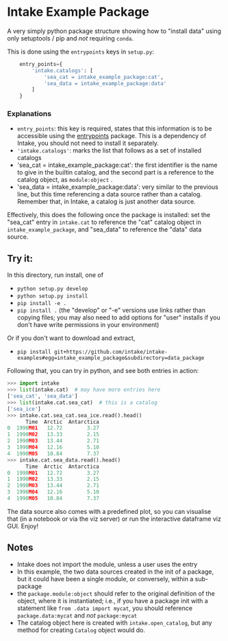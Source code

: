# Intake Example Package

A very simply python package structure showing how to
"install data" using only setuptools / pip and
*not* requiring `conda`. 

This is done using the `entrypoints` keys in `setup.py`:

```python
    entry_points={
        'intake.catalogs': [
            'sea_cat = intake_example_package:cat',
            'sea_data = intake_example_package:data'
        ]
    }
```

### Explanations

- `entry_points`: this key is required, states that this
  information is to be accessible using the 
  [entrypoints](https://entrypoints.readthedocs.io/en/latest/)
  package. This is a dependency of Intake, you should not need
  to install it separately.
- `'intake.catalogs'`: marks the list that follows as a set of
  installed catalogs
- 'sea_cat = intake_example_package:cat': the first identifier is
  the name to give in the builtin catalog, and the second part is a reference to
  the catalog object, as `module:object` .
- 'sea_data = intake_example_package:data': very similar to the previous
  line, but this time referencing a data source rather than a catalog. Remember
  that, in Intake, a catalog is just another data source.

Effectively, this does the following once the package is installed: 
set the "sea_cat" entry in
`intake.cat` to reference the "cat" catalog object in `intake_example_package`,
and "sea_data" to reference the "data" data source.


## Try it:

In this directory, run install, one of
- `python setup.py develop`
- `python setup.py install`
- `pip install -e .`
- `pip install .`
(the "develop" or "-e" versions use links rather than copying files; you may also need to add
options for "user" installs if you don't have write permissions in your environment)

Or if you don't want to download and extract,
- `pip install git+https://github.com/intake/intake-examples#egg=intake_example_package&subdirectory=data_package`

Following that, you can try in python, and see both entries in action:
```python
>>> import intake
>>> list(intake.cat)  # may have more entries here
['sea_cat', 'sea_data']
>>> list(intake.cat.sea_cat)  # this is a catalog
['sea_ice']
>>> intake.cat.sea_cat.sea_ice.read().head()
      Time  Arctic  Antarctica
0  1990M01   12.72        3.27
1  1990M02   13.33        2.15
2  1990M03   13.44        2.71
3  1990M04   12.16        5.10
4  1990M05   10.84        7.37
>>> intake.cat.sea_data.read().head()
      Time  Arctic  Antarctica
0  1990M01   12.72        3.27
1  1990M02   13.33        2.15
2  1990M03   13.44        2.71
3  1990M04   12.16        5.10
4  1990M05   10.84        7.37
```

The data source also comes with a predefined plot, so you can visualise that (in a notebook
or via the viz server) or run the interactive dataframe viz GUI. Enjoy!

## Notes

- Intake does not import the module, unless a user uses the entry
- In this example, the two data sources created in the init
  of a package, but it could have been a single module, or conversely,
  within a sub-package
- the `package.module:object` should refer to the original definition
  of the object, where it is instantiated; i.e., if you have a
  package init with a statement like `from .data import mycat`,
  you should reference `package.data:mycat` and *not* 
  `package:mycat`
- The catalog object here is created with `intake.open_catalog`,
  but any method for creating `Catalog` object would do.

